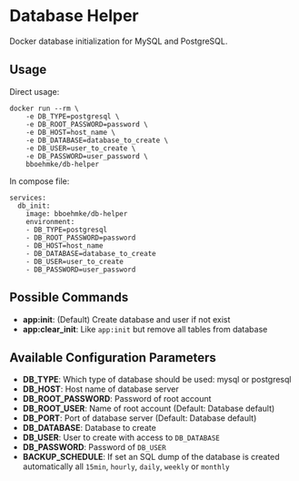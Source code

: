 Database Helper
===============

Docker database initialization for MySQL and PostgreSQL.


Usage
-----

Direct usage:
```
docker run --rm \
    -e DB_TYPE=postgresql \
    -e DB_ROOT_PASSWORD=password \
    -e DB_HOST=host_name \
    -e DB_DATABASE=database_to_create \
    -e DB_USER=user_to_create \
    -e DB_PASSWORD=user_password \
    bboehmke/db-helper
```

In compose file:
```
services:
  db_init:
    image: bboehmke/db-helper
    environment:
    - DB_TYPE=postgresql
    - DB_ROOT_PASSWORD=password
    - DB_HOST=host_name
    - DB_DATABASE=database_to_create
    - DB_USER=user_to_create
    - DB_PASSWORD=user_password
```


Possible Commands
-----------------
- **app:init**: (Default) Create database and user if not exist
- **app:clear_init**: Like `app:init` but remove all tables from database


Available Configuration Parameters
----------------------------------

- **DB_TYPE**: Which type of database should be used: mysql or postgresql
- **DB_HOST**: Host name of database server
- **DB_ROOT_PASSWORD**: Password of root account
- **DB_ROOT_USER**: Name of root account (Default: Database default)
- **DB_PORT**: Port of database server (Default: Database default)
- **DB_DATABASE**: Database to create
- **DB_USER**: User to create with access to `DB_DATABASE`
- **DB_PASSWORD**: Password of `DB_USER`
- **BACKUP_SCHEDULE**: If set an SQL dump of the database is created automatically all `15min`, `hourly`, `daily`, `weekly` or `monthly`

